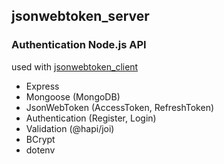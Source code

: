 ## jsonwebtoken_server

### Authentication Node.js API 
used with [jsonwebtoken_client](https://github.com/lxmultimedia/jsonwebtoken_client)

- Express
- Mongoose (MongoDB)
- JsonWebToken (AccessToken, RefreshToken)
- Authentication (Register, Login)
- Validation (@hapi/joi)
- BCrypt
- dotenv
